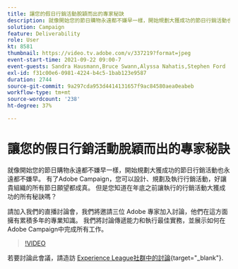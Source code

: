 ```yaml
---
title: 讓您的假日行銷活動脫穎而出的專家秘訣
description: 就像開始您的節日購物永遠都不嫌早一樣，開始規劃大獲成功的節日行銷活動也永遠都不嫌早。 有了Adobe Campaign，您可以設計、規劃及執行行銷活動，好讓貴組織的所有節日願望都成真。 但是您知道在年底之前讓執行的行銷活動大獲成功的所有秘訣嗎？ 請加入我們的直播討論會，我們將邀請三位 Adobe 專家加入討論，他們在這方面擁有累積多年的專業知識。 我們將討論傳遞能力和執行最佳實務，並展示如何在Adobe Campaign中完成所有工作。
solution: Campaign
feature: Deliverability
role: User
kt: 8581
thumbnail: https://video.tv.adobe.com/v/337219?format=jpeg
event-start-time: 2021-09-22 09:00-7
event-guests: Sandra Hausmann,Bruce Swann,Alyssa Nahatis,Stephen Ford
exl-id: f31c00e6-0981-4224-b4c5-1bab123e9587
duration: 2744
source-git-commit: 9a297cda953d4414131657f9ac84580aea0eabeb
workflow-type: tm+mt
source-wordcount: '238'
ht-degree: 37%

---
```


# 讓您的假日行銷活動脫穎而出的專家秘訣

就像開始您的節日購物永遠都不嫌早一樣，開始規劃大獲成功的節日行銷活動也永遠都不嫌早。 有了Adobe Campaign，您可以設計、規劃及執行行銷活動，好讓貴組織的所有節日願望都成真。 但是您知道在年底之前讓執行的行銷活動大獲成功的所有秘訣嗎？

請加入我們的直播討論會，我們將邀請三位 Adobe 專家加入討論，他們在這方面擁有累積多年的專業知識。 我們將討論傳遞能力和執行最佳實務，並展示如何在Adobe Campaign中完成所有工作。

>[!VIDEO](https://video.tv.adobe.com/v/337219/?quality=12&learn=on)

若要討論此會議，請造訪 [Experience League社群中的討論](https://experienceleaguecommunities.adobe.com/t5/adobe-campaign-classic/questions-and-discussion-for-experience-league-live-ep-3-expert/td-p/425205){target="_blank"}.
